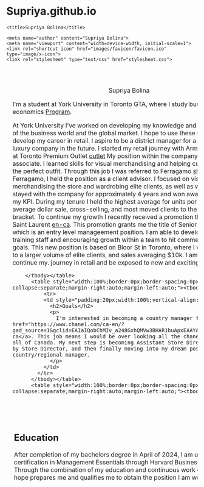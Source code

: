 # Supriya.github.io
<!DOCTYPE HTML>
<html lang="en">
  <head>
    <meta http-equiv="Content-Type" content="text/html; charset=UTF-8">

    <title>Supriya Bolina</title>

    <meta name="author" content="Supriya Bolina">
    <meta name="viewport" content="width=device-width, initial-scale=1">
    <link rel="shortcut icon" href="images/favicon/favicon.ico" type="image/x-icon">
    <link rel="stylesheet" type="text/css" href="stylesheet.css">
    
  </head>

  <body>
    <table style="width:100%;max-width:800px;border:0px;border-spacing:0px;border-collapse:separate;margin-right:auto;margin-left:auto;"><tbody>
      <tr style="padding:0px">
        <td style="padding:0px">
          <table style="width:100%;border:0px;border-spacing:0px;border-collapse:separate;margin-right:auto;margin-left:auto;"><tbody>
            <tr style="padding:0px">
              <td style="padding:2.5%;width:63%;vertical-align:middle">
                <p class="name" style="text-align: center;">
                  Supriya Bolina
                </p>
                <p>I'm a student at York University in Toronto GTA, where I study business economics <a href="https://futurestudents.yorku.ca/program/business-economics/laps">Program</a>.
                </p>
                <p>
                  At York University I've worked on developing my knowledge and understanding of the business world and the global market. I hope to use these skills to further develop my career in retail. I aspire to be a district manager for a global scale luxury company in the future. I started my retail journey with Armani <a href="https://www.armani.com/en-ca/experience/armani-exchange?gad_source=1&gclid=EAIaIQobChMIu5-d_byxhQMVSxitBh2l5QjXEAAYASAAEgK_NPD_BwE&gclsrc=aw.ds">Experience</a>. at Toronto Premium Outlet <a href="https://www.premiumoutlets.com/outlet/toronto">outlet</a> My position within the company was a sales associate. I learned skills for visual merchandising and helping customers create the perfect outfit. Through this job I was referred to Ferragamo <a href="https://shop.ferragamo.com/shop/ca/en?ds_cid=71700000117305222&utm_campaign=LOWER_PURC_CA_CA-EN_ALW_ADW_BRAND-PURE_SRC&utm_source=google&utm_medium=cpc&gad_source=1&gclid=EAIaIQobChMIx_LU_72xhQMVJm1HAR2DUwACEAAYASAAEgLBR_D_BwE&gclsrc=aw.ds">shop</a>. At Ferragamo, I held the position as a  client advisor. I focused on visually merchandising the store and wardrobing elite clients, as well as walk in clients. I stayed with the company for approximately 4 years and won awards recognising my KPI. During my tenure I held the highest average for units per transaction, average dollar sale, cross-selling, and most moved clients to the next spend bracket. To continue my growth I recently received a promotion through YSL, Saint Laurent <a href="https://www.ysl.com/en-ca?gad_source=1&gclid=EAIaIQobChMI-KOJvsCxhQMVXJWDBx1k2wCkEAAYASAAEgKD6fD_BwE&gclsrc=aw.ds">en-ca</a>.  This promotion grants me the title of Senior Client Advisor, which is an entry level manageement position. I am able to develop my skills on training staff and encouraging growth within a team to hit commercial sale target goals.  This new position is based on Bloor St in Toronto, where I will be exposed to a larger volume of elite clients, and sales averaging $10k. I am excited to continue my. journey in retail and be exposed to new and exciting challenges.
                </p>
             
        </tbody></table>
          <table style="width:100%;border:0px;border-spacing:0px;border-collapse:separate;margin-right:auto;margin-left:auto;"><tbody>
              <tr>
              <td style="padding:20px;width:100%;vertical-align:middle">
                <h2>Goals</h2>
                <p>
                  I'm interested in becoming a country manager for chanel <a href="https://www.chanel.com/ca-en/?gad_source=1&gclid=EAIaIQobChMIv_a248GxhQMVw3BHAR1buApxEAAYASAAEgI5oPD_BwE">en-ca</a>. This job means I would be over looking all the chaneel locations in all of Canada. My next step is becoming Assistant Store Director, followed by Store Director, and then finally moving into my dream position of country/regional manager.  
                </p>
              </td>
            </tr>
          </tbody></table>
          <table style="width:100%;border:0px;border-spacing:0px;border-collapse:separate;margin-right:auto;margin-left:auto;"><tbody>
 </tbody></table>
          <table style="width:100%;border:0px;border-spacing:0px;border-collapse:separate;margin-right:auto;margin-left:auto;"><tbody>
              <tr>
              <td style="padding:20px;width:100%;vertical-align:middle">
                <h2>Education</h2>
                <p>
                  After completion of my bachelors degree in April of 2024, I am undergoing a certification in Management Essentials through Harvard Business School Online. Through the combination of my education and continuous work experience I hope prepares me and qualifies me to obtain the position I am working towards. 



 
